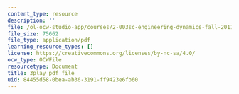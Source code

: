 ```yaml
---
content_type: resource
description: ''
file: /ol-ocw-studio-app/courses/2-003sc-engineering-dynamics-fall-2011/84455d580beaab363191ff9423e6fb60_QHTJK0v404U.pdf
file_size: 75662
file_type: application/pdf
learning_resource_types: []
license: https://creativecommons.org/licenses/by-nc-sa/4.0/
ocw_type: OCWFile
resourcetype: Document
title: 3play pdf file
uid: 84455d58-0bea-ab36-3191-ff9423e6fb60
---
```

